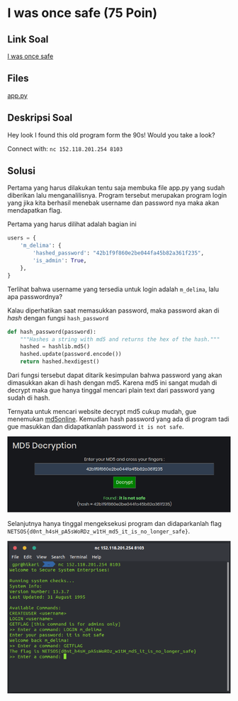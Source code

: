 # I was once safe (75 Poin)

## Link Soal

[I was once safe](http://152.118.201.254:8000/challenges#I%20was%20once%20safe)

## Files

[app.py](https://github.com/gagahpangeran/Netsos-Fortnight-2018/tree/master/misc/i-was-once-safe/files/app.py)

## Deskripsi Soal

Hey look I found this old program form the 90s! Would you take a look?

Connect with: `nc 152.118.201.254 8103`

## Solusi

Pertama yang harus dilakukan tentu saja membuka file app.py yang sudah diberikan lalu menganalilisnya. Program tersebut merupakan program login yang jika kita berhasil menebak username dan password nya maka akan mendapatkan flag.

Pertama yang harus dilihat adalah bagian ini

```python
users = {
    'm_delima': {
        'hashed_password': "42b1f9f860e2be044fa45b82a361f235",
        'is_admin': True,
    },
}
```

Terlihat bahwa username yang tersedia untuk login adalah `m_delima`, lalu apa passwordnya?

Kalau diperhatikan saat memasukkan password, maka password akan di _hash_ dengan fungsi `hash_password`

```python
def hash_password(password):
    """Hashes a string with md5 and returns the hex of the hash."""
    hashed = hashlib.md5()
    hashed.update(password.encode())
    return hashed.hexdigest()
```

Dari fungsi tersebut dapat ditarik kesimpulan bahwa password yang akan dimasukkan akan di hash dengan md5. Karena md5 ini sangat mudah di decrypt maka gue hanya tinggal mencari plain text dari password yang sudah di hash.

Ternyata untuk mencari website decrypt md5 cukup mudah, gue menemukan [md5online](https://www.md5online.org/md5-decrypt.html). Kemudian hash password yang ada di program tadi gue masukkan dan didapatkanlah password `it is not safe`.

![MD5 decrypt](https://raw.githubusercontent.com/gagahpangeran/Netsos-Fortnight-2018/master/misc/i-was-once-safe/img/md5.png?token=AEvCeexnnkWY2_DLNS-BHPFaBsCVPofYks5cDJblwA%3D%3D)

Selanjutnya hanya tinggal mengeksekusi program dan didaparkanlah flag `NETSOS{d0nt_h4sH_pA5sWoRDz_w1tH_md5_it_is_no_longer_safe}`.

![Get Flag](https://raw.githubusercontent.com/gagahpangeran/Netsos-Fortnight-2018/master/misc/i-was-once-safe/img/app.png?token=AEvCebKeQEQY4sZgx6KFIj8LDVotsw5eks5cDJcSwA%3D%3D)
